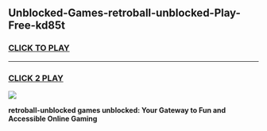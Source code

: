 
## Unblocked-Games-retroball-unblocked-Play-Free-kd85t
<h3>
<a href="https://premium76.site?title=retroball-unblocked&ref=23A">CLICK TO PLAY</a></h3>
<hr>

<h3>
<a href="https://premium76.site?title=retroball-unblocked&ref=23A">CLICK 2 PLAY</a>
  
</h3>

<a href="https://premium76.site?title=retroball-unblocked&ref=23A"><img src="https://clearcache.store/games.png"></a>


**retroball-unblocked games unblocked: Your Gateway to Fun and Accessible Online Gaming**

